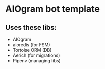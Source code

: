 # AIOgram bot template

## Uses these libs:
- AIOgram
- aioredis (for FSM)
- Tortoise ORM (DB)
- Aerich (for migrations)
- Pipenv (managing libs)
